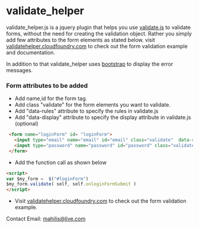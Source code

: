 # validate_helper 
  
  validate_helper.js is a jquery plugin that helps you use [validate.js](http://rickharrison.github.com/validate.js/) to validate forms, without the need for creating the validation object. Rather you simply add few attributes to the form elements as stated below.
  visit [validatehelper.cloudfoundry.com](http://validatehelper.cloudfoundry.com/) to check out the form validation example and documentation.
  
  In addition to that validate_helper uses [bootstrap](http://twitter.github.com/bootstrap/) to display the error messages.

### Form attributes to be added 

* Add name,id for the form tag. 
* Add class "validate" for the form elements you want to validate. 
* Add "data-rules" attribute to specify the rules in validate.js 
* Add "data-display" attribute to specify the display attribute in validate.js (optional) 

```html
 <form name="loginForm" id= "loginForm">
   <input type="email" name="email" id="email" class="validate"  data-rules="required|valid_email"  data-display="Email address">
   <input type="password" name="password" id="password" class="validate" data-rules="required" >
 </form> 
```
* Add the function call as shown below 

```html
<script>
var $my_form =  $("#loginForm")
$my_form.validate( self, self.onloginFormSubmit )
</script>
```

* Visit [validatehelper.cloudfoundry.com](http://validatehelper.cloudfoundry.com/) to check out the form validation example.

Contact Email: mahilis@live.com
